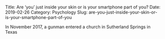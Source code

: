 Title: Are ‘you’ just inside your skin or is your smartphone part of you?
Date: 2019-02-26
Category: Psychology
Slug: are-you-just-inside-your-skin-or-is-your-smartphone-part-of-you

In November 2017, a gunman entered a church in Sutherland Springs in Texas